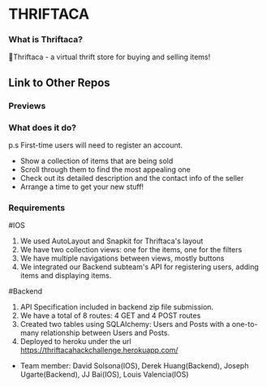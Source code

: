 # THRIFTACA

### What is Thriftaca?

👚Thriftaca - a virtual thrift store for buying and selling items!

## Link to Other Repos
<Insert BE Repo>

### Previews

<Insert image link1>
<Insert iamge link2>

### What does it do?
p.s First-time users will need to register an account.
  
- Show a collection of items that are being sold
- Scroll through them to find the most appealing one
- Check out its detailed description and the contact info of the seller
- Arrange a time to get your new stuff!
  

### Requirements
#IOS
1. We used AutoLayout and Snapkit for Thriftaca's layout
2. We have two collection views: one for the items, one for the filters
3. We have multiple navigations between views, mostly buttons
4. We integrated our Backend subteam's API for registering users, adding items and displaying items.

#Backend
1. API Specification included in backend zip file submission.
2. We have a total of 8 routes: 4 GET and 4 POST routes
3. Created two tables using SQLAlchemy: Users and Posts with a one-to-many relationship between Users and Posts.
4. Deployed to heroku under the url https://thriftacahackchallenge.herokuapp.com/


- Team member: David Solsona(IOS), Derek Huang(Backend), Joseph Ugarte(Backend), JJ Bai(IOS), Louis Valencia(IOS)
